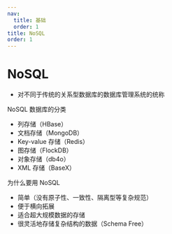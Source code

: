 ```yaml
---
nav:
  title: 基础
  order: 1
title: NoSQL
order: 1
---
```


# NoSQL

- 对不同于传统的关系型数据库的数据库管理系统的统称

NoSQL 数据库的分类

- 列存储（HBase）
- 文档存储（MongoDB）
- Key-value 存储（Redis）
- 图存储（FlockDB）
- 对象存储（db4o）
- XML 存储（BaseX）

为什么要用 NoSQL

- 简单（没有原子性、一致性、隔离型等复杂规范）
- 便于横向拓展
- 适合超大规模数据的存储
- 很灵活地存储复杂结构的数据（Schema Free）
